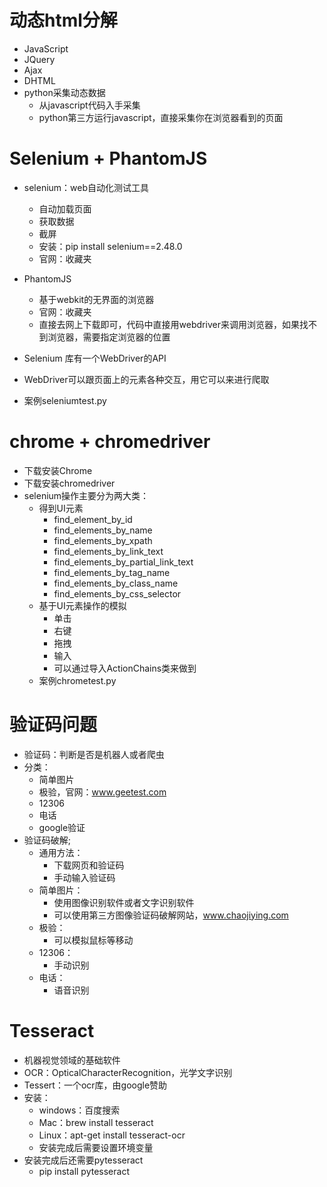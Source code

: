 # 动态html分解
- JavaScript
- JQuery
- Ajax
- DHTML
- python采集动态数据
    - 从javascript代码入手采集
    - python第三方运行javascript，直接采集你在浏览器看到的页面
    
    
# Selenium + PhantomJS
- selenium：web自动化测试工具
    - 自动加载页面
    - 获取数据
    - 截屏
    - 安装：pip install selenium==2.48.0
    - 官网：收藏夹
    
- PhantomJS
    - 基于webkit的无界面的浏览器
    - 官网：收藏夹
    - 直接去网上下载即可，代码中直接用webdriver来调用浏览器，如果找不到浏览器，需要指定浏览器的位置
- Selenium 库有一个WebDriver的API
- WebDriver可以跟页面上的元素各种交互，用它可以来进行爬取
- 案例seleniumtest.py

# chrome + chromedriver
- 下载安装Chrome
- 下载安装chromedriver
- selenium操作主要分为两大类：
    - 得到UI元素
        - find_element_by_id
        - find_elements_by_name
        - find_elements_by_xpath
        - find_elements_by_link_text
        - find_elements_by_partial_link_text
        - find_elements_by_tag_name
        - find_elements_by_class_name
        - find_elements_by_css_selector
    - 基于UI元素操作的模拟
        - 单击
        - 右键
        - 拖拽
        - 输入
        - 可以通过导入ActionChains类来做到
    - 案例chrometest.py
    
    
    
# 验证码问题
- 验证码：判断是否是机器人或者爬虫
- 分类：
    - 简单图片
    - 极验，官网：www.geetest.com
    - 12306
    - 电话
    - google验证
- 验证码破解;
    - 通用方法：
        - 下载网页和验证码
        - 手动输入验证码
    - 简单图片：
        - 使用图像识别软件或者文字识别软件
        - 可以使用第三方图像验证码破解网站，www.chaojiying.com
    - 极验：
        - 可以模拟鼠标等移动
    - 12306：
        - 手动识别
    - 电话：
        - 语音识别
        
# Tesseract
- 机器视觉领域的基础软件
- OCR：OpticalCharacterRecognition，光学文字识别
- Tessert：一个ocr库，由google赞助
- 安装：
    - windows：百度搜索
    - Mac：brew install tesseract
    - Linux：apt-get install tesseract-ocr
    - 安装完成后需要设置环境变量
- 安装完成后还需要pytesseract
    - pip install pytesseract
     

